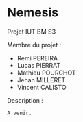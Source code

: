 # Nemesis
Projet IUT BM S3

Membre du projet :

- Remi PEREIRA
- Lucas PIERRAT
- Mathieu POURCHOT
- Jehan MILLERET
- Vincent CALISTO

Description :

	A venir.
